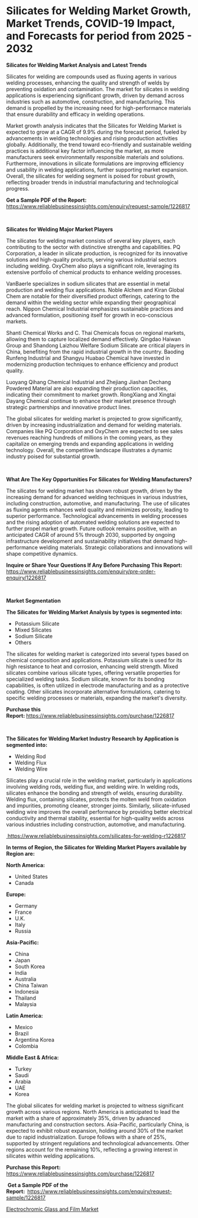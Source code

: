 <p><h1>Silicates for Welding Market Growth, Market Trends, COVID-19 Impact, and Forecasts for period from 2025 - 2032</h1></p><p><strong>Silicates for Welding Market Analysis and Latest Trends</strong></p>
<p><p>Silicates for welding are compounds used as fluxing agents in various welding processes, enhancing the quality and strength of welds by preventing oxidation and contamination. The market for silicates in welding applications is experiencing significant growth, driven by demand across industries such as automotive, construction, and manufacturing. This demand is propelled by the increasing need for high-performance materials that ensure durability and efficacy in welding operations.</p><p>Market growth analysis indicates that the Silicates for Welding Market is expected to grow at a CAGR of 9.9% during the forecast period, fueled by advancements in welding technologies and rising production activities globally. Additionally, the trend toward eco-friendly and sustainable welding practices is additional key factor influencing the market, as more manufacturers seek environmentally responsible materials and solutions. Furthermore, innovations in silicate formulations are improving efficiency and usability in welding applications, further supporting market expansion. Overall, the silicates for welding segment is poised for robust growth, reflecting broader trends in industrial manufacturing and technological progress.</p></p>
<p><strong>Get a Sample PDF of the Report:&nbsp;</strong> <a href="https://www.reliablebusinessinsights.com/enquiry/request-sample/1226817?utm_campaign=2190&utm_medium=2&utm_source=Github&utm_content=ia&utm_term=03042025&utm_id=silicates-for-welding">https://www.reliablebusinessinsights.com/enquiry/request-sample/1226817</a></p>
<p>&nbsp;</p>
<p><strong>Silicates for Welding Major Market Players</strong></p>
<p><p>The silicates for welding market consists of several key players, each contributing to the sector with distinctive strengths and capabilities. PQ Corporation, a leader in silicate production, is recognized for its innovative solutions and high-quality products, serving various industrial sectors including welding. OxyChem also plays a significant role, leveraging its extensive portfolio of chemical products to enhance welding processes.</p><p>VanBaerle specializes in sodium silicates that are essential in metal production and welding flux applications. Noble Alchem and Kiran Global Chem are notable for their diversified product offerings, catering to the demand within the welding sector while expanding their geographical reach. Nippon Chemical Industrial emphasizes sustainable practices and advanced formulation, positioning itself for growth in eco-conscious markets.</p><p>Shanti Chemical Works and C. Thai Chemicals focus on regional markets, allowing them to capture localized demand effectively. Qingdao Haiwan Group and Shandong Laizhou Welfare Sodium Silicate are critical players in China, benefiting from the rapid industrial growth in the country. Baoding Runfeng Industrial and Shangyu Huabao Chemical have invested in modernizing production techniques to enhance efficiency and product quality.</p><p>Luoyang Qihang Chemical Industrial and Zhejiang Jiashan Dechang Powdered Material are also expanding their production capacities, indicating their commitment to market growth. RongXiang and Xingtai Dayang Chemical continue to enhance their market presence through strategic partnerships and innovative product lines.</p><p>The global silicates for welding market is projected to grow significantly, driven by increasing industrialization and demand for welding materials. Companies like PQ Corporation and OxyChem are expected to see sales revenues reaching hundreds of millions in the coming years, as they capitalize on emerging trends and expanding applications in welding technology. Overall, the competitive landscape illustrates a dynamic industry poised for substantial growth.</p></p>
<p>&nbsp;</p>
<p><strong>What Are The Key Opportunities For Silicates for Welding Manufacturers?</strong></p>
<p><p>The silicates for welding market has shown robust growth, driven by the increasing demand for advanced welding techniques in various industries, including construction, automotive, and manufacturing. The use of silicates as fluxing agents enhances weld quality and minimizes porosity, leading to superior performance. Technological advancements in welding processes and the rising adoption of automated welding solutions are expected to further propel market growth. Future outlook remains positive, with an anticipated CAGR of around 5% through 2030, supported by ongoing infrastructure development and sustainability initiatives that demand high-performance welding materials. Strategic collaborations and innovations will shape competitive dynamics.</p></p>
<p><strong>Inquire or Share Your Questions If Any Before Purchasing This Report:</strong> <a href="https://www.reliablebusinessinsights.com/enquiry/pre-order-enquiry/1226817?utm_campaign=2190&utm_medium=2&utm_source=Github&utm_content=ia&utm_term=03042025&utm_id=silicates-for-welding">https://www.reliablebusinessinsights.com/enquiry/pre-order-enquiry/1226817</a></p>
<p>&nbsp;</p>
<p><strong>Market Segmentation</strong></p>
<p><strong>The Silicates for Welding Market Analysis by types is segmented into:</strong></p>
<p><ul><li>Potassium Silicate</li><li>Mixed Silicates</li><li>Sodium Silicate</li><li>Others</li></ul></p>
<p><p>The silicates for welding market is categorized into several types based on chemical composition and applications. Potassium silicate is used for its high resistance to heat and corrosion, enhancing weld strength. Mixed silicates combine various silicate types, offering versatile properties for specialized welding tasks. Sodium silicate, known for its bonding capabilities, is often utilized in electrode manufacturing and as a protective coating. Other silicates incorporate alternative formulations, catering to specific welding processes or materials, expanding the market's diversity.</p></p>
<p><strong>Purchase this Report:&nbsp;</strong><a href="https://www.reliablebusinessinsights.com/purchase/1226817?utm_campaign=2190&utm_medium=2&utm_source=Github&utm_content=ia&utm_term=03042025&utm_id=silicates-for-welding">https://www.reliablebusinessinsights.com/purchase/1226817</a></p>
<p>&nbsp;</p>
<p><strong>The Silicates for Welding Market Industry Research by Application is segmented into:</strong></p>
<p><ul><li>Welding Rod</li><li>Welding Flux</li><li>Welding Wire</li></ul></p>
<p><p>Silicates play a crucial role in the welding market, particularly in applications involving welding rods, welding flux, and welding wire. In welding rods, silicates enhance the bonding and strength of welds, ensuring durability. Welding flux, containing silicates, protects the molten weld from oxidation and impurities, promoting cleaner, stronger joints. Similarly, silicate-infused welding wire improves the overall performance by providing better electrical conductivity and thermal stability, essential for high-quality welds across various industries including construction, automotive, and manufacturing.</p></p>
<p><a href="https://www.reliablebusinessinsights.com/silicates-for-welding-r1226817?utm_campaign=2190&utm_medium=2&utm_source=Github&utm_content=ia&utm_term=03042025&utm_id=silicates-for-welding">&nbsp;https://www.reliablebusinessinsights.com/silicates-for-welding-r1226817</a></p>
<p><strong>In terms of Region, the Silicates for Welding Market Players available by Region are:</strong></p>
<p>
    <p> <strong> North America: </strong>
        <ul>
            <li>United States</li>
            <li>Canada</li>
        </ul>
        </p> 
    <p> <strong> Europe: </strong>
        <ul>
            <li>Germany</li>
            <li>France</li>
            <li>U.K.</li>
            <li>Italy</li>
            <li>Russia</li>
        </ul>
        </p> 
    <p> <strong> Asia-Pacific: </strong>
        <ul>
            <li>China</li>
            <li>Japan</li>
            <li>South Korea</li>
            <li>India</li>
            <li>Australia</li>
            <li>China Taiwan</li>
            <li>Indonesia</li>
            <li>Thailand</li>
            <li>Malaysia</li>
        </ul>
        </p> 
    <p> <strong> Latin America: </strong>
        <ul>
            <li>Mexico</li>
            <li>Brazil</li>
            <li>Argentina Korea</li>
            <li>Colombia</li>
        </ul>
        </p> 
    <p> <strong> Middle East & Africa: </strong>
        <ul>
            <li>Turkey</li>
            <li>Saudi</li>
            <li>Arabia</li>
            <li>UAE</li>
            <li>Korea</li>
        </ul>
    </p>
    </p>
<p><p>The global silicates for welding market is projected to witness significant growth across various regions. North America is anticipated to lead the market with a share of approximately 35%, driven by advanced manufacturing and construction sectors. Asia-Pacific, particularly China, is expected to exhibit robust expansion, holding around 30% of the market due to rapid industrialization. Europe follows with a share of 25%, supported by stringent regulations and technological advancements. Other regions account for the remaining 10%, reflecting a growing interest in silicates within welding applications.</p></p>
<p><strong>Purchase this Report: </strong><a href="https://www.reliablebusinessinsights.com/purchase/1226817?utm_campaign=2190&utm_medium=2&utm_source=Github&utm_content=ia&utm_term=03042025&utm_id=silicates-for-welding">https://www.reliablebusinessinsights.com/purchase/1226817</a></p>
<p>&nbsp;<strong>Get a Sample PDF of the Report:&nbsp;&nbsp;</strong><a href="https://www.reliablebusinessinsights.com/enquiry/request-sample/1226817?utm_campaign=2190&utm_medium=2&utm_source=Github&utm_content=ia&utm_term=03042025&utm_id=silicates-for-welding">https://www.reliablebusinessinsights.com/enquiry/request-sample/1226817</a></p>
<p><strong></strong></p>
<p><p><a href="https://github.com/AshrafKhan865/Market-Research-Report-List-2/blob/main/electrochromic-glass-and-film-market.md?utm_campaign=2190&utm_medium=2&utm_source=Github&utm_content=ia&utm_term=03042025&utm_id=silicates-for-welding">Electrochromic Glass and Film Market</a></p></p>
